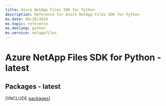 ```yaml
---
title: Azure NetApp Files SDK for Python
description: Reference for Azure NetApp Files SDK for Python
ms.date: 08/28/2024
ms.topic: reference
ms.devlang: python
ms.service: netappfiles
---
```

# Azure NetApp Files SDK for Python - latest
## Packages - latest
[!INCLUDE [packages](netapp-files-index.md)]